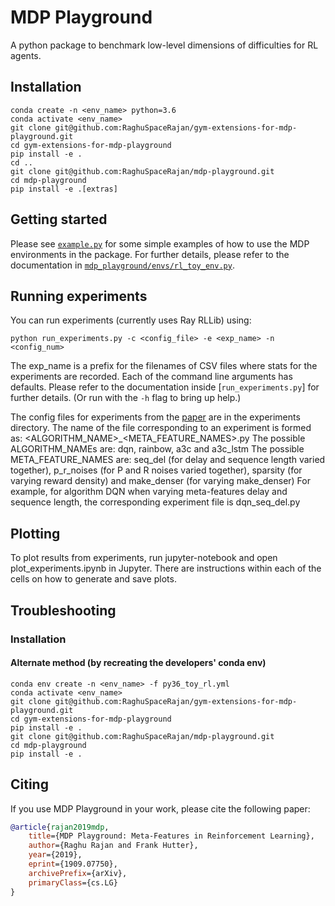 # MDP Playground
A python package to benchmark low-level dimensions of difficulties for RL agents.

## Installation
```
conda create -n <env_name> python=3.6
conda activate <env_name>
git clone git@github.com:RaghuSpaceRajan/gym-extensions-for-mdp-playground.git
cd gym-extensions-for-mdp-playground
pip install -e .
cd ..
git clone git@github.com:RaghuSpaceRajan/mdp-playground.git
cd mdp-playground
pip install -e .[extras]
```

## Getting started
Please see [`example.py`](example.py) for some simple examples of how to use the MDP environments in the package. For further details, please refer to the documentation in [`mdp_playground/envs/rl_toy_env.py`](mdp_playground/envs/rl_toy_env.py).

## Running experiments
You can run experiments (currently uses Ray RLLib) using:
```
python run_experiments.py -c <config_file> -e <exp_name> -n <config_num>
```
The exp_name is a prefix for the filenames of CSV files where stats for the experiments are recorded.
Each of the command line arguments has defaults. Please refer to the documentation inside [`run_experiments.py`] for further details. (Or run with the `-h` flag to bring up help.)

The config files for experiments from the [paper](https://arxiv.org/abs/1909.07750) are in the experiments directory.
The name of the file corresponding to an experiment is formed as: <ALGORITHM_NAME>_<META_FEATURE_NAMES>.py
The possible ALGORITHM_NAMEs are: dqn, rainbow, a3c and a3c_lstm
The possible META_FEATURE_NAMES are: seq_del (for delay and sequence length varied together), p_r_noises (for P and R noises varied together), sparsity (for varying reward density) and make_denser (for varying make_denser)
For example, for algorithm DQN when varying meta-features delay and sequence length, the corresponding experiment file is dqn_seq_del.py

## Plotting
To plot results from experiments, run jupyter-notebook and open plot_experiments.ipynb in Jupyter. There are instructions within each of the cells on how to generate and save plots.

## Troubleshooting
### Installation
#### Alternate method (by recreating the developers' conda env)
```
conda env create -n <env_name> -f py36_toy_rl.yml
conda activate <env_name>
git clone git@github.com:RaghuSpaceRajan/gym-extensions-for-mdp-playground.git
cd gym-extensions-for-mdp-playground
pip install -e .
git clone git@github.com:RaghuSpaceRajan/mdp-playground.git
cd mdp-playground
pip install -e .
```

## Citing
If you use MDP Playground in your work, please cite the following paper:

```bibtex
@article{rajan2019mdp,
    title={MDP Playground: Meta-Features in Reinforcement Learning},
    author={Raghu Rajan and Frank Hutter},
    year={2019},
    eprint={1909.07750},
    archivePrefix={arXiv},
    primaryClass={cs.LG}
}
```
